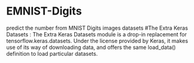 # EMNIST-Digits
predict the number from MNIST Digits images datasets 
#The Extra Keras Datasets :
The Extra Keras Datasets module is a drop-in replacement for tensorflow.keras.datasets. Under the license provided by Keras, it makes use of its way of downloading data, and offers the same load_data() definition to load particular datasets.
